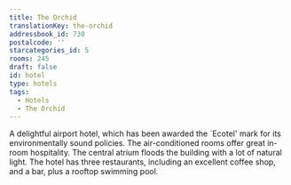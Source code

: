 ```yaml
---
title: The Orchid
translationKey: the-orchid
addressbook_id: 730
postalcode: ''
starcategories_id: 5
rooms: 245
draft: false
id: hotel
type: hotels
tags:
  - Hotels
  - The Orchid
---
```

A delightful airport hotel, which has been awarded the `Ecotel' mark for its environmentally sound policies. The air-conditioned  rooms offer great in-room hospitality. The central atrium floods the building with a lot of natural light. The hotel has three restaurants, including an excellent coffee shop, and a bar, plus a rooftop swimming pool.
